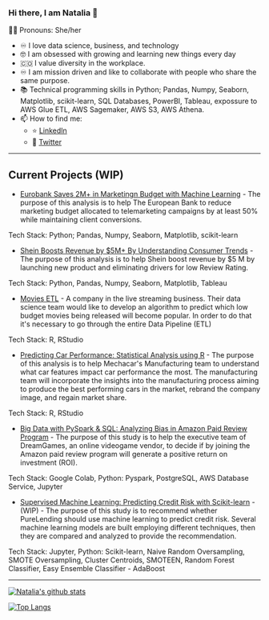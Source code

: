 ### Hi there, I am Natalia 👋
:curly_haired_woman: Pronouns: She/her

- :infinity: I love data science, business, and technology
- :nerd_face: I am obsessed with growing and learning new things every day
- :colombia: I value diversity in the workplace. 
- :infinity: I am mission driven and like to collaborate with people who share the same purpose.
- :books: Technical programming skills in Python; Pandas, Numpy, Seaborn, Matplotlib, scikit-learn, SQL Databases, PowerBI, Tableau, expossure to AWS Glue ETL, AWS Sagemaker, AWS S3, AWS Athena.
- 📫 How to find me: 
  - :star: [LinkedIn](https://www.linkedin.com/in/natalia-velasquez/)
  - :newspaper: [Twitter](https://twitter.com/NatiVelasquez18)
  
  
---

  ## Current Projects (WIP)

* [Eurobank Saves 2M+ in Marketingn Budget with Machine Learning](https://github.com/NataliaVelasquez18/eurobank-saves-2M-in-marketing-budget/tree/main) - The purpose of this analysis is to help The European Bank to reduce marketing budget allocated to telemarketing campaigns by at least 50% while maintaining client conversions.

Tech Stack: Python; Pandas, Numpy, Seaborn, Matplotlib, scikit-learn
  
* [Shein Boosts Revenue by $5M+ By Understanding Consumer Trends](https://github.com/NataliaVelasquez18/shein-boosts-revenue-by-5M-yearly/tree/main) - The purpose of this analysis is to help Shein boost revenue by $5 M by launching new product and eliminating drivers for low Review Rating.

Tech Stack: Python, Pandas, Numpy, Seaborn, Matplotlib, Tableau

* [Movies ETL]([https://github.com/NataliaVelasquez18/Car_Data_Statistical_Analysis]) - A company in the live streaming business. Their data science team would like to develop an algorithm to predict which low budget movies being released will become popular. In order to do that it's necessary to go through the entire Data Pipeline (ETL)

Tech Stack: R, RStudio

* [Predicting Car Performance: Statistical Analysis using R](https://github.com/NataliaVelasquez18/Car_Data_Statistical_Analysis) - The purpose of this analysis is to help Mechacar's Manufacturing team to understand what car features impact car performance the most. The manufacturing team will incorporate the insights into the manufacturing process aiming to produce the best performing cars in the market, rebrand the company image, and regain market share.

Tech Stack: R, RStudio


* [Big Data with PySpark & SQL: Analyzing Bias in Amazon Paid Review Program](https://github.com/NataliaVelasquez18/Amazon-Reviews-ETL) - The purpose of this study is to help the executive team of DreamGames, an online videogame vendor, to decide if by joining the Amazon paid review program will generate a positive return on investment (ROI).

Tech Stack: Google Colab, Python: Pyspark, PostgreSQL, AWS Database Service, Jupyter

* [Supervised Machine Learning: Predicting Credit Risk with Scikit-learn](https://github.com/NataliaVelasquez18/credit-risk) - (WIP) - The purpose of this study is to recommend whether PureLending should use machine learning to predict credit risk. Several machine learning models are built employing different techniques, then they are compared and analyzed to provide the recommendation. 

Tech Stack: Jupyter, Python: Scikit-learn, Naive Random Oversampling, SMOTE Oversampling, Cluster Centroids, SMOTEEN, Random Forest Classifier, Easy Ensemble Classifier - AdaBoost


---

[![Natalia's github stats](https://github-readme-stats.vercel.app/api?username=NataliaVelasquez18&count_private=true&show_icons=true&theme=radical&hide_rank=false)](https://github.com/NataliaVelasquez18/github-readme-stats)

[![Top Langs](https://github-readme-stats.vercel.app/api/top-langs/?username=NataliaVelasquez18)](https://github.com/NataliaVelasquez18/github-readme-stats)
